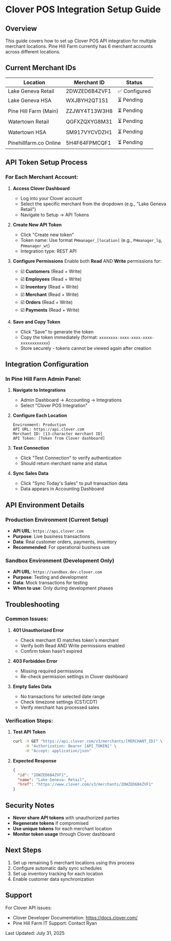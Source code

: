 # Clover POS Integration Setup Guide

## Overview
This guide covers how to set up Clover POS API integration for multiple merchant locations. Pine Hill Farm currently has 6 merchant accounts across different locations.

## Current Merchant IDs

| Location | Merchant ID | Status |
|----------|-------------|---------|
| Lake Geneva Retail | 2DWZED6B4ZVF1 | ✅ Configured |
| Lake Geneva HSA | WXJBYH2QT1S1 | ⏳ Pending |
| Pine Hill Farm (Main) | ZZJWY4T13W3H8 | ⏳ Pending |
| Watertown Retail | QGFXZQXYG8M31 | ⏳ Pending |
| Watertown HSA | SM917VYCVDZH1 | ⏳ Pending |
| Pinehillfarm.co Online | 5H4F64FPMCQF1 | ⏳ Pending |

## API Token Setup Process

### For Each Merchant Account:

1. **Access Clover Dashboard**
   - Log into your Clover account
   - Select the specific merchant from the dropdown (e.g., "Lake Geneva Retail")
   - Navigate to Setup → API Tokens

2. **Create New API Token**
   - Click "Create new token"
   - Token name: Use format `PHmanager_[location]` (e.g., `PHmanager_lg`, `PHmanager_wt`)
   - Integration type: REST API

3. **Configure Permissions**
   Enable both **Read** AND **Write** permissions for:
   - ☑️ **Customers** (Read + Write)
   - ☑️ **Employees** (Read + Write)
   - ☑️ **Inventory** (Read + Write)
   - ☑️ **Merchant** (Read + Write)
   - ☑️ **Orders** (Read + Write)
   - ☑️ **Payments** (Read + Write)

4. **Save and Copy Token**
   - Click "Save" to generate the token
   - Copy the token immediately (format: `xxxxxxxx-xxxx-xxxx-xxxx-xxxxxxxxxxxx`)
   - Store securely - tokens cannot be viewed again after creation

## Integration Configuration

### In Pine Hill Farm Admin Panel:

1. **Navigate to Integrations**
   - Admin Dashboard → Accounting → Integrations
   - Select "Clover POS Integration"

2. **Configure Each Location**
   ```
   Environment: Production
   API URL: https://api.clover.com
   Merchant ID: [13-character merchant ID]
   API Token: [Token from Clover dashboard]
   ```

3. **Test Connection**
   - Click "Test Connection" to verify authentication
   - Should return merchant name and status

4. **Sync Sales Data**
   - Click "Sync Today's Sales" to pull transaction data
   - Data appears in Accounting Dashboard

## API Environment Details

### Production Environment (Current Setup)
- **API URL**: `https://api.clover.com`
- **Purpose**: Live business transactions
- **Data**: Real customer orders, payments, inventory
- **Recommended**: For operational business use

### Sandbox Environment (Development Only)
- **API URL**: `https://sandbox.dev.clover.com`
- **Purpose**: Testing and development
- **Data**: Mock transactions for testing
- **When to use**: Only during development phases

## Troubleshooting

### Common Issues:

1. **401 Unauthorized Error**
   - Check merchant ID matches token's merchant
   - Verify both Read AND Write permissions enabled
   - Confirm token hasn't expired

2. **403 Forbidden Error**
   - Missing required permissions
   - Re-check permission settings in Clover dashboard

3. **Empty Sales Data**
   - No transactions for selected date range
   - Check timezone settings (CST/CDT)
   - Verify merchant has processed sales

### Verification Steps:

1. **Test API Token**
   ```bash
   curl -X GET "https://api.clover.com/v3/merchants/[MERCHANT_ID]" \
        -H "Authorization: Bearer [API_TOKEN]" \
        -H "Accept: application/json"
   ```

2. **Expected Response**
   ```json
   {
     "id": "2DWZED6B4ZVF1",
     "name": "Lake Geneva- Retail",
     "href": "https://www.clover.com/v3/merchants/2DWZED6B4ZVF1"
   }
   ```

## Security Notes

- **Never share API tokens** with unauthorized parties
- **Regenerate tokens** if compromised
- **Use unique tokens** for each merchant location
- **Monitor token usage** through Clover dashboard

## Next Steps

1. Set up remaining 5 merchant locations using this process
2. Configure automatic daily sync schedules
3. Set up inventory tracking for each location
4. Enable customer data synchronization

## Support

For Clover API issues:
- Clover Developer Documentation: https://docs.clover.com/
- Pine Hill Farm IT Support: Contact Ryan

Last Updated: July 31, 2025